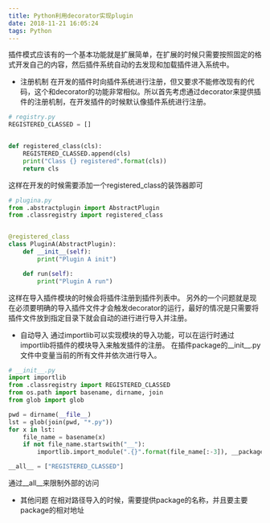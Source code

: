 ```yaml
---
title: Python利用decorator实现plugin
date: 2018-11-21 16:05:24
tags: Python
---
```

插件模式应该有的一个基本功能就是扩展简单，在扩展的时候只需要按照固定的格式开发自己的内容，然后插件系统自动的去发现和加载插件进入系统中。
* 注册机制
在开发的插件时向插件系统进行注册，但又要求不能修改现有的代码，这个和decorator的功能非常相似。所以首先考虑通过decorator来提供插件的注册机制，在开发插件的时候默认像插件系统进行注册。
```python
# registry.py
REGISTERED_CLASSED = []


def registered_class(cls):
    REGISTERED_CLASSED.append(cls)
    print("Class {} registered".format(cls))
    return cls
```
这样在开发的时候需要添加一个registered_class的装饰器即可
```python
# plugina.py
from .abstractplugin import AbstractPlugin
from .classregistry import registered_class


@registered_class
class PluginA(AbstractPlugin):
    def __init__(self):
        print("Plugin A init")

    def run(self):
        print("Plugin A run")

```
这样在导入插件模块的时候会将插件注册到插件列表中。
另外的一个问题就是现在必须要明确的导入插件文件才会触发decorator的运行，最好的情况是只需要将插件文件放到指定目录下就会自动的进行进行导入并注册。
* 自动导入
通过importlib可以实现模块的导入功能，可以在运行时通过importlib将插件的模块导入来触发插件的注册。
在插件package的__init__.py文件中变量当前的所有文件并依次进行导入。
```python
# __init__.py
import importlib
from .classregistry import REGISTERED_CLASSED
from os.path import basename, dirname, join
from glob import glob

pwd = dirname(__file__)
lst = glob(join(pwd, "*.py"))
for x in lst:
    file_name = basename(x)
    if not file_name.startswith("__"):
        importlib.import_module(".{}".format(file_name[:-3]), __package__)

__all__ = ["REGISTERED_CLASSED"]
```
通过__all__来限制外部的访问
* 其他问题
在相对路径导入的时候，需要提供package的名称，并且要主要package的相对地址
